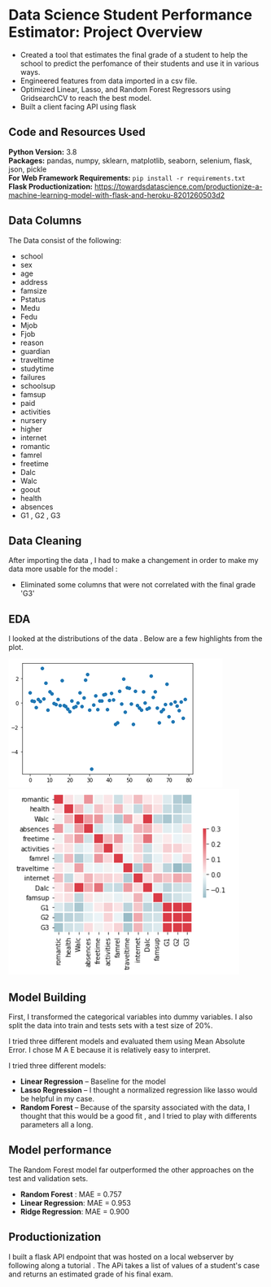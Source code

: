 # Data Science Student Performance Estimator: Project Overview 
* Created a tool that estimates the final grade of a student to help the school to predict the perfomance of their students and use it in various ways.
* Engineered features from data imported in a csv file. 
* Optimized Linear, Lasso, and Random Forest Regressors using GridsearchCV to reach the best model. 
* Built a client facing API using flask 

## Code and Resources Used 
**Python Version:** 3.8  
**Packages:** pandas, numpy, sklearn, matplotlib, seaborn, selenium, flask, json, pickle  
**For Web Framework Requirements:**  ```pip install -r requirements.txt```   
**Flask Productionization:** https://towardsdatascience.com/productionize-a-machine-learning-model-with-flask-and-heroku-8201260503d2


## Data Columns
The Data consist of the following:
*	school
*	sex
*	age
*	address
*	famsize 
*	Pstatus
*	Medu 
*	Fedu
*	Mjob
*	Fjob 
*	reason
*	guardian
*	traveltime
*	studytime 
*	failures 
*	schoolsup 
*	famsup 
*	paid 
*	activities 
*	nursery 
*	higher 
*	internet 
*	romantic 
*	famrel 
*	freetime 
*	Dalc 
*	Walc 
*	goout 
*	health 
*	absences 
*	G1 , G2 , G3

## Data Cleaning
After importing the data , I had to make a changement in order to make my data more usable for the model :

*	Eliminated some columns that were not correlated with the final grade 'G3'

## EDA
I looked at the distributions of the data . Below are a few highlights from the plot. 

![alt text](images/model_performance.PNG "differences between true values and predicted values")
![alt text](images/Correlation.PNG "Correlations")

## Model Building 

First, I transformed the categorical variables into dummy variables. I also split the data into train and tests sets with a test size of 20%.   

I tried three different models and evaluated them using Mean Absolute Error. I chose M A E because it is relatively easy to interpret.   

I tried three different models:
*	**Linear Regression** – Baseline for the model
*	**Lasso Regression** – I thought a normalized regression like lasso would be helpful in my case.
*	**Random Forest** – Because of the sparsity associated with the data, I thought that this would be a good fit , and I tried to play with differents parameters all a long. 

## Model performance
The Random Forest model far outperformed the other approaches on the test and validation sets. 
*	**Random Forest** : MAE = 0.757
*	**Linear Regression**: MAE = 0.953
*	**Ridge Regression**: MAE = 0.900

## Productionization 
I built a flask API endpoint that was hosted on a local webserver by following along a tutorial . The APi takes a list of values of a student's case and returns an estimated grade of his final exam. 



